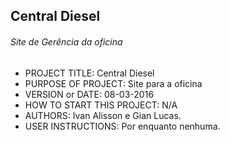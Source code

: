 ## Central Diesel
###### Site de Gerência da oficina

* PROJECT TITLE: Central Diesel
* PURPOSE OF PROJECT: Site para a oficina
* VERSION or DATE: 08-03-2016
* HOW TO START THIS PROJECT: N/A
* AUTHORS: Ivan Alisson e Gian Lucas.
* USER INSTRUCTIONS: Por enquanto nenhuma.

